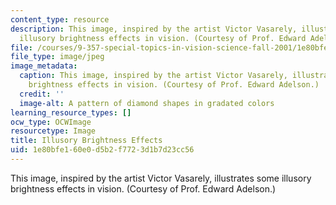 ```yaml
---
content_type: resource
description: This image, inspired by the artist Victor Vasarely, illustrates some
  illusory brightness effects in vision. (Courtesy of Prof. Edward Adelson.)
file: /courses/9-357-special-topics-in-vision-science-fall-2001/1e80bfe160e0d5b2f7723d1b7d23cc56_9-357f01.jpg
file_type: image/jpeg
image_metadata:
  caption: This image, inspired by the artist Victor Vasarely, illustrates some illusory
    brightness effects in vision. (Courtesy of Prof. Edward Adelson.)
  credit: ''
  image-alt: A pattern of diamond shapes in gradated colors
learning_resource_types: []
ocw_type: OCWImage
resourcetype: Image
title: Illusory Brightness Effects
uid: 1e80bfe1-60e0-d5b2-f772-3d1b7d23cc56
---
```

This image, inspired by the artist Victor Vasarely, illustrates some illusory brightness effects in vision. (Courtesy of Prof. Edward Adelson.)

